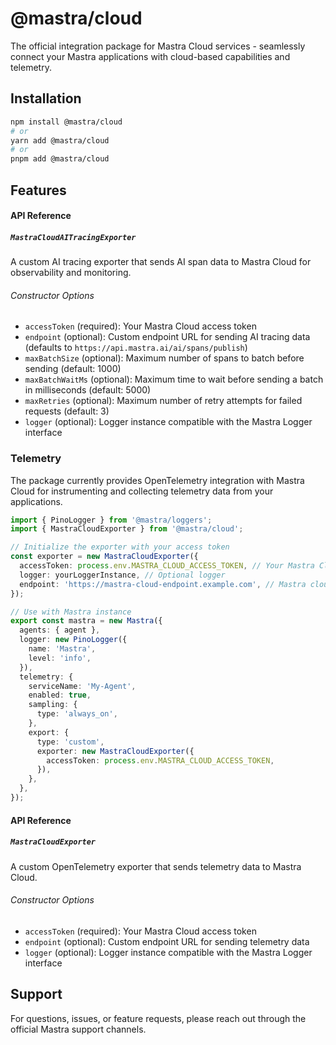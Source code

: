 # @mastra/cloud

The official integration package for Mastra Cloud services - seamlessly connect your Mastra applications with cloud-based capabilities and telemetry.

## Installation

```bash
npm install @mastra/cloud
# or
yarn add @mastra/cloud
# or
pnpm add @mastra/cloud
```

## Features

#### API Reference

##### `MastraCloudAITracingExporter`

A custom AI tracing exporter that sends AI span data to Mastra Cloud for observability and monitoring.

###### Constructor Options

- `accessToken` (required): Your Mastra Cloud access token
- `endpoint` (optional): Custom endpoint URL for sending AI tracing data (defaults to `https://api.mastra.ai/ai/spans/publish`)
- `maxBatchSize` (optional): Maximum number of spans to batch before sending (default: 1000)
- `maxBatchWaitMs` (optional): Maximum time to wait before sending a batch in milliseconds (default: 5000)
- `maxRetries` (optional): Maximum number of retry attempts for failed requests (default: 3)
- `logger` (optional): Logger instance compatible with the Mastra Logger interface

### Telemetry

The package currently provides OpenTelemetry integration with Mastra Cloud for instrumenting and collecting telemetry data from your applications.

```typescript
import { PinoLogger } from '@mastra/loggers';
import { MastraCloudExporter } from '@mastra/cloud';

// Initialize the exporter with your access token
const exporter = new MastraCloudExporter({
  accessToken: process.env.MASTRA_CLOUD_ACCESS_TOKEN, // Your Mastra Cloud access token
  logger: yourLoggerInstance, // Optional logger
  endpoint: 'https://mastra-cloud-endpoint.example.com', // Mastra cloud endpoint
});

// Use with Mastra instance
export const mastra = new Mastra({
  agents: { agent },
  logger: new PinoLogger({
    name: 'Mastra',
    level: 'info',
  }),
  telemetry: {
    serviceName: 'My-Agent',
    enabled: true,
    sampling: {
      type: 'always_on',
    },
    export: {
      type: 'custom',
      exporter: new MastraCloudExporter({
        accessToken: process.env.MASTRA_CLOUD_ACCESS_TOKEN,
      }),
    },
  },
});
```

#### API Reference

##### `MastraCloudExporter`

A custom OpenTelemetry exporter that sends telemetry data to Mastra Cloud.

###### Constructor Options

- `accessToken` (required): Your Mastra Cloud access token
- `endpoint` (optional): Custom endpoint URL for sending telemetry data
- `logger` (optional): Logger instance compatible with the Mastra Logger interface

## Support

For questions, issues, or feature requests, please reach out through the official Mastra support channels.

